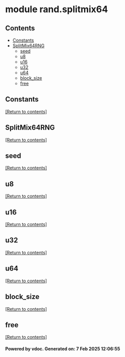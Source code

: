 # module rand.splitmix64


## Contents
- [Constants](#Constants)
- [SplitMix64RNG](#SplitMix64RNG)
  - [seed](#seed)
  - [u8](#u8)
  - [u16](#u16)
  - [u32](#u32)
  - [u64](#u64)
  - [block_size](#block_size)
  - [free](#free)

## Constants
[[Return to contents]](#Contents)

## SplitMix64RNG
[[Return to contents]](#Contents)

## seed
[[Return to contents]](#Contents)

## u8
[[Return to contents]](#Contents)

## u16
[[Return to contents]](#Contents)

## u32
[[Return to contents]](#Contents)

## u64
[[Return to contents]](#Contents)

## block_size
[[Return to contents]](#Contents)

## free
[[Return to contents]](#Contents)

#### Powered by vdoc. Generated on: 7 Feb 2025 12:06:55
